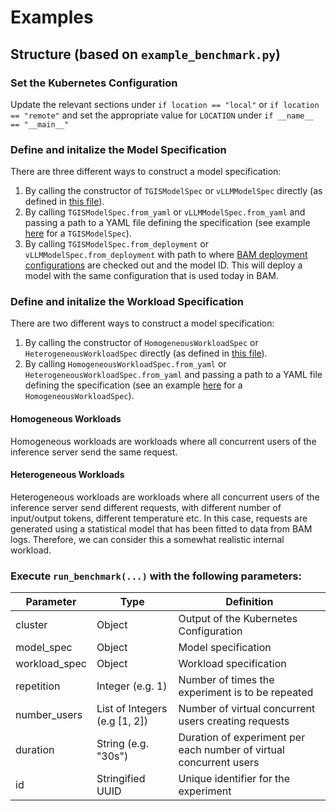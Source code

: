# Examples

## Structure (based on `example_benchmark.py`)

### Set the Kubernetes Configuration
Update the relevant sections under `if location == "local"` or `if location == "remote"` and set the appropriate value for `LOCATION` under `if __name__ == "__main__"`

### Define and initalize the Model Specification
There are three different ways to construct a model specification:
1. By calling the constructor of `TGISModelSpec` or `vLLMModelSpec` directly (as defined in [this file](https://github.ibm.com/ai-foundation/fmperf/blob/main/fmperf/ModelSpecs.py)).
2. By calling `TGISModelSpec.from_yaml` or `vLLMModelSpec.from_yaml` and passing a path to a YAML file defining the specification (see example [here](https://github.ibm.com/ai-foundation/fmperf/blob/main/examples/model_specifications_tgis_one.yml) for a `TGISModelSpec`).
3. By calling `TGISModelSpec.from_deployment` or `vLLMModelSpec.from_deployment` with path to where [BAM deployment configurations](https://github.ibm.com/ai-foundation/tgis-config) are checked out and the model ID. This will deploy a model with the same configuration that is used today in BAM.

### Define and initalize the Workload Specification
There are two different ways to construct a model specification:
1. By calling the constructor of `HomogeneousWorkloadSpec` or `HeterogeneousWorkloadSpec` directly (as defined in [this file](https://github.ibm.com/ai-foundation/fmperf/blob/main/fmperf/WorkloadSpecs.py)).
2. By calling `HomogeneousWorkloadSpec.from_yaml` or `HeterogeneousWorkloadSpec.from_yaml` and passing a path to a YAML file defining the specification 
(see an example [here](https://github.ibm.com/ai-foundation/fmperf/blob/main/examples/workload_specifications.yml) for a `HomogeneousWorkloadSpec`).

#### Homogeneous Workloads
Homogeneous workloads are workloads where all concurrent users of the inference server send the same request.
#### Heterogeneous Workloads
Heterogeneous workloads are workloads where all concurrent users of the inference server send different requests, 
with different number of input/output tokens, different temperature etc.
In this case, requests are generated using a statistical model that has been fitted to data from BAM logs. 
Therefore, we can consider this a somewhat realistic internal workload. 

### Execute `run_benchmark(...)` with the following parameters:
| Parameter     | Type                          | Definition                                                            |
|---------------|-------------------------------|-----------------------------------------------------------------------|
| cluster       | Object                        | Output of the Kubernetes Configuration                                |
| model_spec    | Object                        | Model specification                                                   |
| workload_spec | Object                        | Workload specification                                                |
| repetition    | Integer (e.g. 1)              | Number of times the experiment is to be repeated                      |
| number_users  | List of Integers (e.g [1, 2]) | Number of virtual concurrent users creating requests                  |
| duration      | String (e.g. "30s")           | Duration of experiment per each number of virtual concurrent users    |
| id            | Stringified UUID              | Unique identifier for the experiment                                  |
